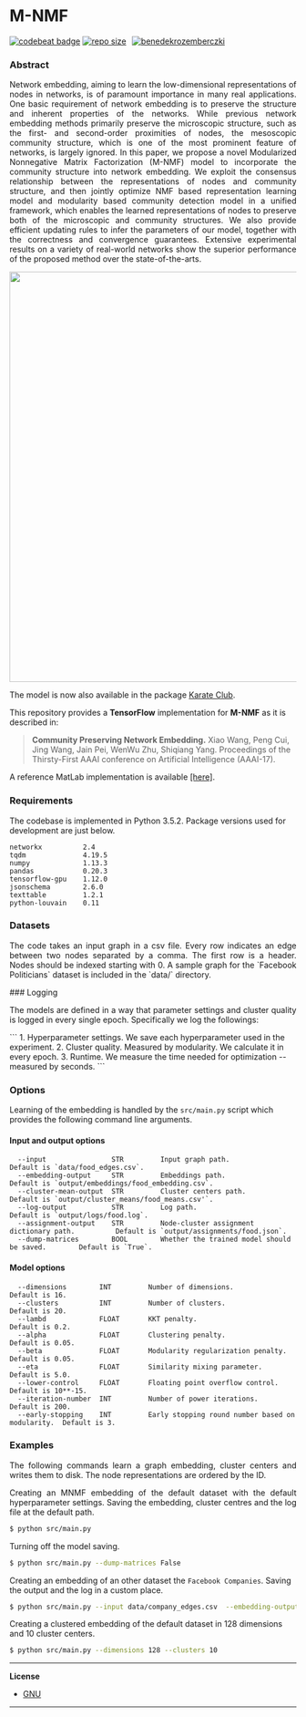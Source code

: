 M-NMF 
=======
[![codebeat badge](https://codebeat.co/badges/44e1bec9-f91a-491a-9f5c-c26bab9660b4)](https://codebeat.co/projects/github-com-benedekrozemberczki-m-nmf-master) [![repo size](https://img.shields.io/github/repo-size/benedekrozemberczki/M-NMF.svg)](https://github.com/benedekrozemberczki/M-NMF/archive/master.zip)⠀[![benedekrozemberczki](https://img.shields.io/twitter/follow/benrozemberczki?style=social&logo=twitter)](https://twitter.com/intent/follow?screen_name=benrozemberczki)⠀


### Abstract
<p align="justify">
Network embedding, aiming to learn the low-dimensional representations of nodes in networks, is of paramount importance in many real applications. One basic requirement of network embedding is to preserve the structure and inherent properties of the networks. While previous network embedding methods primarily preserve the microscopic structure, such as the first- and second-order proximities of nodes, the mesoscopic community structure, which is one of the most prominent feature of networks, is largely ignored. In this paper, we propose a novel Modularized Nonnegative Matrix Factorization (M-NMF) model to incorporate the community structure into network embedding. We exploit the consensus relationship between the representations of nodes and community structure, and then jointly optimize NMF based representation learning model and modularity based community detection model in a unified framework, which enables the learned representations of nodes to preserve both of the microscopic and community structures. We also provide efficient updating rules to infer the parameters of our model, together with the correctness and convergence guarantees. Extensive experimental results on a variety of real-world networks show the superior performance of the proposed method over the state-of-the-arts.
</p>
<p align="center">
  <img width="720" src="community.jpeg">
</p>

The model is now also available in the package [Karate Club](https://github.com/benedekrozemberczki/karateclub).

This repository provides a **TensorFlow** implementation for **M-NMF** as it is described in:
> **Community Preserving Network Embedding.**
> Xiao Wang, Peng Cui, Jing Wang, Jain Pei, WenWu Zhu, Shiqiang Yang.
> Proceedings of the Thirsty-First AAAI conference on Artificial Intelligence (AAAI-17).

A reference MatLab implementation is available [[here]](https://github.com/AnryYang/M-NMF).

### Requirements

The codebase is implemented in Python 3.5.2. Package versions used for development are just below.
```
networkx          2.4
tqdm              4.19.5
numpy             1.13.3
pandas            0.20.3
tensorflow-gpu    1.12.0
jsonschema        2.6.0
texttable         1.2.1
python-louvain    0.11
```

### Datasets
<p align="justify">
The code takes an input graph in a csv file. Every row indicates an edge between two nodes separated by a comma. The first row is a header. Nodes should be indexed starting with 0. A sample graph for the `Facebook Politicians` dataset is included in the  `data/` directory.
</p>
### Logging
<p align="justify">
The models are defined in a way that parameter settings and cluster quality is logged in every single epoch. Specifically we log the followings:
</p>
```
1. Hyperparameter settings.     We save each hyperparameter used in the experiment.
2. Cluster quality.             Measured by modularity. We calculate it in every epoch.
3. Runtime.                     We measure the time needed for optimization -- measured by seconds.
```

### Options

Learning of the embedding is handled by the `src/main.py` script which provides the following command line arguments.

#### Input and output options

```
  --input                STR         Input graph path.                                 Default is `data/food_edges.csv`.
  --embedding-output     STR         Embeddings path.                                  Default is `output/embeddings/food_embedding.csv`.
  --cluster-mean-output  STR         Cluster centers path.                             Default is `output/cluster_means/food_means.csv'`.
  --log-output           STR         Log path.                                         Default is `output/logs/food.log`.
  --assignment-output    STR         Node-cluster assignment dictionary path.          Default is `output/assignments/food.json`.
  --dump-matrices        BOOL        Whether the trained model should be saved.        Default is `True`.
```
#### Model options
```
  --dimensions        INT         Number of dimensions.                             Default is 16.
  --clusters          INT         Number of clusters.                               Default is 20.
  --lambd             FLOAT       KKT penalty.			                                Default is 0.2.
  --alpha             FLOAT       Clustering penalty.                               Default is 0.05.
  --beta              FLOAT       Modularity regularization penalty.                Default is 0.05.
  --eta               FLOAT       Similarity mixing parameter.                      Default is 5.0.
  --lower-control     FLOAT       Floating point overflow control.                  Default is 10**-15.
  --iteration-number  INT         Number of power iterations.                       Default is 200.
  --early-stopping    INT         Early stopping round number based on modularity.  Default is 3.
```

### Examples
<p align="justify">
The following commands learn a graph embedding, cluster centers and writes them to disk. The node representations are ordered by the ID.
</p>
<p align="justify">
Creating an MNMF embedding of the default dataset with the default hyperparameter settings. Saving the embedding, cluster centres and the log file at the default path.
</p>

```sh
$ python src/main.py
```

Turning off the model saving.

```sh
$ python src/main.py --dump-matrices False
```

Creating an embedding of an other dataset the `Facebook Companies`. Saving the output and the log in a custom place.

```sh
$ python src/main.py --input data/company_edges.csv  --embedding-output output/embeddings/company_embedding.csv --cluster-mean-output output/cluster_means/company_means.csv
```

Creating a clustered embedding of the default dataset in 128 dimensions and 10 cluster centers.

```sh
$ python src/main.py --dimensions 128 --clusters 10
```
--------------------------------------------------------------------------------

**License**

- [GNU](https://github.com/benedekrozemberczki/M-NMF/blob/master/LICENSE)

--------------------------------------------------------------------------------
